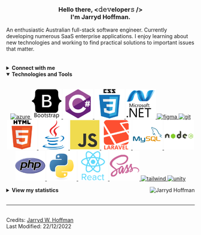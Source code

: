<h3 align="center">Hello there,
	<𝚍𝚎𝚟eloper𝚜 />
	<br /> I'm Jarryd Hoffman.
</h3>
An enthusiastic Australian full-stack software engineer. Currently developing numerous SaaS enterprise applications. I enjoy learning about new technologies and working to find practical solutions to important issues that matter.
<br />
<br />
<br />
<details>
	<summary>
		<b>Connect with me</b>
	</summary>
	<p align="center">
		<a href="https://codepen.io/jayaitch" target="blank">
			<img align="center" src="https://raw.githubusercontent.com/rahuldkjain/github-profile-readme-generator/master/src/images/icons/Social/codepen.svg" alt="jayaitch" height="80" width="80" />
		</a>
	</p>
</details>
<details open>
	<summary>
		<b>Technologies and Tools</b>
	</summary>
  <br />
	<p align="center">
		<a href="https://azure.microsoft.com/en-in/" target="_blank" rel="noreferrer">
			<img src="https://www.vectorlogo.zone/logos/microsoft_azure/microsoft_azure-icon.svg" alt="azure" width="80" height="80" />
		</a>
		<a href="https://getbootstrap.com" target="_blank" rel="noreferrer">
			<img src="https://raw.githubusercontent.com/devicons/devicon/master/icons/bootstrap/bootstrap-plain-wordmark.svg" alt="bootstrap" width="80" height="80" />
		</a>
		<a href="https://www.w3schools.com/cs/" target="_blank" rel="noreferrer">
			<img src="https://raw.githubusercontent.com/devicons/devicon/master/icons/csharp/csharp-original.svg" alt="csharp" width="80" height="80" />
		</a>
		<a href="https://www.w3schools.com/css/" target="_blank" rel="noreferrer">
			<img src="https://raw.githubusercontent.com/devicons/devicon/master/icons/css3/css3-original-wordmark.svg" alt="css3" width="80" height="80" />
		</a>
		<a href="https://dotnet.microsoft.com/" target="_blank" rel="noreferrer">
			<img src="https://raw.githubusercontent.com/devicons/devicon/master/icons/dot-net/dot-net-original-wordmark.svg" alt="dotnet" width="80" height="80" />
		</a>
		<a href="https://www.figma.com/" target="_blank" rel="noreferrer">
			<img src="https://www.vectorlogo.zone/logos/figma/figma-icon.svg" alt="figma" width="80" height="80" />
		</a>
		<a href="https://git-scm.com/" target="_blank" rel="noreferrer">
			<img src="https://www.vectorlogo.zone/logos/git-scm/git-scm-icon.svg" alt="git" width="80" height="80" />
		</a>
		<a href="https://www.w3.org/html/" target="_blank" rel="noreferrer">
			<img src="https://raw.githubusercontent.com/devicons/devicon/master/icons/html5/html5-original-wordmark.svg" alt="html5" width="80" height="80" />
		</a>
		<a href="https://www.java.com" target="_blank" rel="noreferrer">
			<img src="https://raw.githubusercontent.com/devicons/devicon/master/icons/java/java-original.svg" alt="java" width="80" height="80" />
		</a>
		<a href="https://developer.mozilla.org/en-US/docs/Web/JavaScript" target="_blank" rel="noreferrer">
			<img src="https://raw.githubusercontent.com/devicons/devicon/master/icons/javascript/javascript-original.svg" alt="javascript" width="80" height="80" />
		</a>
		<a href="https://laravel.com/" target="_blank" rel="noreferrer">
			<img src="https://raw.githubusercontent.com/devicons/devicon/master/icons/laravel/laravel-plain-wordmark.svg" alt="laravel" width="80" height="80" />
		</a>
		<a href="https://www.mysql.com/" target="_blank" rel="noreferrer">
			<img src="https://raw.githubusercontent.com/devicons/devicon/master/icons/mysql/mysql-original-wordmark.svg" alt="mysql" width="80" height="80" />
		</a>
		<a href="https://nodejs.org" target="_blank" rel="noreferrer">
			<img src="https://raw.githubusercontent.com/devicons/devicon/master/icons/nodejs/nodejs-original-wordmark.svg" alt="nodejs" width="80" height="80" />
		</a>
		<a href="https://www.php.net" target="_blank" rel="noreferrer">
			<img src="https://raw.githubusercontent.com/devicons/devicon/master/icons/php/php-original.svg" alt="php" width="80" height="80" />
		</a>
		<a href="https://www.python.org" target="_blank" rel="noreferrer">
			<img src="https://raw.githubusercontent.com/devicons/devicon/master/icons/python/python-original.svg" alt="python" width="80" height="80" />
		</a>
		<a href="https://reactjs.org/" target="_blank" rel="noreferrer">
			<img src="https://raw.githubusercontent.com/devicons/devicon/master/icons/react/react-original-wordmark.svg" alt="react" width="80" height="80" />
		</a>
		<a href="https://sass-lang.com" target="_blank" rel="noreferrer">
			<img src="https://raw.githubusercontent.com/devicons/devicon/master/icons/sass/sass-original.svg" alt="sass" width="80" height="80" />
		</a>
		<a href="https://tailwindcss.com/" target="_blank" rel="noreferrer">
			<img src="https://www.vectorlogo.zone/logos/tailwindcss/tailwindcss-icon.svg" alt="tailwind" width="80" height="80" />
		</a>
		<a href="https://unity.com/" target="_blank" rel="noreferrer">
			<img src="https://www.vectorlogo.zone/logos/unity3d/unity3d-icon.svg" alt="unity" width="80" height="80" />
		</a>
	</p>
</details>
<details>
  <summary><b>View my statistics</b> <img align="right" src="https://komarev.com/ghpvc/?username=jarryd-w-hoffman&label=Profile%20views&color=0e75b6&style=flat" alt="Jarryd Hoffman" />
	</summary>
	<p align="center">
    <br />
		<a href="https://github.com/ryo-ma/github-profile-trophy">
			<img src="https://github-profile-trophy.vercel.app/?username=jarryd-w-hoffman" alt="jarryd-w-hoffman" />
		</a>
	</p>
	<p align="center">
		<img align="center" src="https://github-readme-stats.vercel.app/api/top-langs?username=jarryd-w-hoffman&show_icons=true&locale=en&layout=compact" alt="jarryd-w-hoffman" />
	</p>
  <div align="center">
	<p>
    <img align="center" src="https://github-readme-stats.vercel.app/api?username=jarryd-w-hoffman&show_icons=true&locale=en" alt="jarryd-w-hoffman" />
		<img align="center" src="https://github-readme-streak-stats.herokuapp.com/?user=jarryd-w-hoffman&" alt="jarryd-w-hoffman" />
	</p>
  </div>
</details>
<br /> 

---- 

<br /> 
Credits: <a href="https://github.com/Jarryd-W-Hoffman">Jarryd W. Hoffman</a>
<br /> 
Last Modified: 22/12/2022
